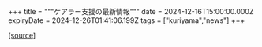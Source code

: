 +++
title = """ケアラー支援の最新情報"""
date = 2024-12-16T15:00:00.000Z
expiryDate = 2024-12-26T01:41:06.199Z
tags = ["kuriyama","news"]
+++


[[source]](https://www.town.kuriyama.hokkaido.jp/site/keara-sien/15220.html)
